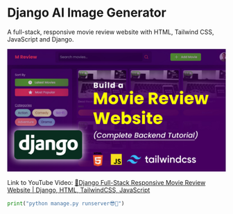 # Django AI Image Generator

A full-stack, responsive movie review website with HTML, Tailwind CSS, JavaScript and Django.

![App Thumbnail](./thumbnail.jpg)

Link to YouTube Video: [🚀Django Full-Stack Responsive Movie Review Website | Django, HTML, TailwindCSS, JavaScript](https://youtu.be/2OFCgAtoVC8)

```python
print("python manage.py runserver😎🚀")
```
